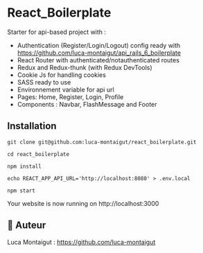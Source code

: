 # React_Boilerplate

Starter for api-based project with :
- Authentication (Register/Login/Logout) config ready with https://github.com/luca-montaigut/api_rails_6_boilerplate
- React Router with authenticated/notauthenticated routes
- Redux and Redux-thunk (with Redux DevTools)
- Cookie Js for handling cookies
- SASS ready to use
- Environnement variable for api url
- Pages: Home, Register, Login, Profile
- Components : Navbar, FlashMessage and Footer

## Installation

`git clone git@github.com:luca-montaigut/react_boilerplate.git`

`cd react_boilerplate`

`npm install`

`echo REACT_APP_API_URL='http://localhost:8080' > .env.local`

`npm start`

Your website is now running on http://localhost:3000

## 🐰 Auteur
Luca Montaigut : https://github.com/luca-montaigut
